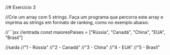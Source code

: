 //# Exercício 3

//Crie um array com 5 strings. Faça um programa que percorra este array e imprima as strings em formato de ranking, como no exemplo abaixo:

//```jsx
//entrada
const maioresPaises = ["Rússia", "Canadá", "China", "EUA", "Brasil"]

//saída
//"1 - Rússia"
//"2 - Canadá"
//"3 - China"
//"4 - EUA"
//"5 - Brasil"
```
